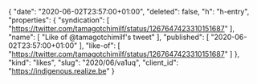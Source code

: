{
  "date": "2020-06-02T23:57:00+01:00",
  "deleted": false,
  "h": "h-entry",
  "properties": {
    "syndication": [
      "https://twitter.com/tamagotchimilf/status/1267647423310151687"
    ],
    "name": [
      "Like of @tamagotchimilf's tweet"
    ],
    "published": [
      "2020-06-02T23:57:00+01:00"
    ],
    "like-of": [
      "https://twitter.com/tamagotchimilf/status/1267647423310151687"
    ]
  },
  "kind": "likes",
  "slug": "2020/06/va1uq",
  "client_id": "https://indigenous.realize.be"
}
